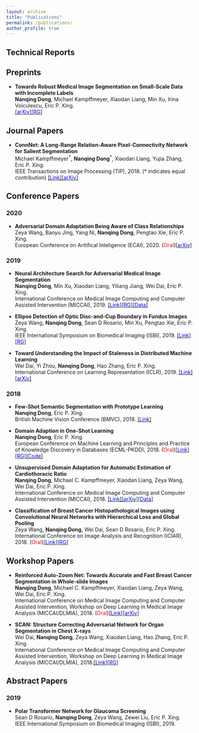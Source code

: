 ```yaml
---
layout: archive
title: "Publications"
permalink: /publications/
author_profile: true
---
```


## Technical Reports

## Preprints
* **Towards Robust Medical Image Segmentation on Small-Scale Data with Incomplete Labels**  
  **Nanqing Dong**, Michael Kampffmeyer, Xiaodan Liang, Min Xu, Irina Voiculescu, Eric P. Xing.  
  [[<span style="color:blue">arXiv</span>]](https://arxiv.org/pdf/2011.14164.pdf)[[<span style="color:blue">RG</span>]](https://www.researchgate.net/publication/346510510_Towards_Robust_Medical_Image_Segmentation_on_Small-Scale_Data_with_Incomplete_Labels)


## Journal Papers
* **ConnNet: A Long-Range Relation-Aware Pixel-Connectivity Network for Salient Segmentation**  
  Michael Kampffmeyer<sup>\*</sup>, **Nanqing Dong**<sup>\*</sup>, Xiaodan Liang, Yujia Zhang, Eric P. Xing.  
  IEEE Transactions on Image Processing (TIP), 2018. (\* indicates equal contribution) [[<span style="color:blue">Link</span>]](https://ieeexplore.ieee.org/document/8576646)[[<span style="color:blue">arXiv</span>]](https://arxiv.org/pdf/1804.07836.pdf)

## Conference Papers
### 2020
* **Adversarial Domain Adaptation Being Aware of Class Relationships**   
  Zeya Wang, Baoyu Jing, Yang Ni, **Nanqing Dong**, Pengtao Xie, Eric P. Xing.  
  European Conference on Aritifical Inteligence (ECAI), 2020. (<span style="color:red">Oral</span>)[[<span style="color:blue">arXiv</span>]](https://arxiv.org/pdf/1905.11931.pdf)
  
### 2019
* **Neural Architecture Search for Adversarial Medical Image Segmentation**  
  **Nanqing Dong**, Min Xu, Xiaodan Liang, Yiliang Jiang, Wei Dai, Eric P. Xing.  
  International Conference on Medical Image Computing and Computer Assisted Intervention (MICCAI), 2019. [[<span style="color:blue">Link</span>]](https://link.springer.com/chapter/10.1007%2F978-3-030-32226-7_92)[[<span style="color:blue">RG</span>]](https://www.researchgate.net/publication/336474639_Neural_Architecture_Search_for_Adversarial_Medical_Image_Segmentation)[[<span style="color:blue">Data</span>]](https://drive.google.com/file/d/1EgcxMyMUgRm4VvodGDK9w_HJbL1jCW1o/view)   
   
* **Ellipse Detection of Optic Disc-and-Cup Boundary in Fundus Images**  
  Zeya Wang, **Nanqing Dong**, Sean D Rosario, Min Xu, Pengtao Xie, Eric P. Xing.  
  IEEE International Symposium on Biomedical Imaging (ISBI), 2019. [[<span style="color:blue">Link</span>]](https://ieeexplore.ieee.org/document/8759173)[[<span style="color:blue">RG</span>]](https://www.researchgate.net/publication/334428109_Ellipse_Detection_of_Optic_Disc-and-Cup_Boundary_in_Fundus_Images)

* **Toward Understanding the Impact of Staleness in Distributed Machine Learning**  
  Wei Dai, Yi Zhou, **Nanqing Dong**, Hao Zhang, Eric P. Xing.  
  International Conference on Learning Representation (ICLR), 2019. [[<span style="color:blue">Link</span>]](https://openreview.net/forum?id=BylQV305YQ)[[<span style="color:blue">arXiv</span>]](https://arxiv.org/pdf/1810.03264.pdf)

### 2018
* **Few-Shot Semantic Segmentation with Prototype Learning**  
  **Nanqing Dong**, Eric P. Xing.  
  British Machine Vision Conference (BMVC), 2018. [[<span style="color:blue">Link</span>]](http://bmvc2018.org/contents/papers/0255.pdf)

* **Domain Adaption in One-Shot Learning**  
  **Nanqing Dong**, Eric P. Xing.  
  European Conference on Machine Learning and Principles and Practice of Knowledge Discovery in Databases (ECML-PKDD), 2018. (<span style="color:red">Oral</span>)[[<span style="color:blue">Link</span>]](https://link.springer.com/chapter/10.1007/978-3-030-10925-7_35)[[<span style="color:blue">RG</span>]](https://www.researchgate.net/publication/330462398_Domain_Adaption_in_One-Shot_Learning)[[<span style="color:blue">Code</span>]](https://github.com/eveningdong/DAOSL)

* **Unsupervised Domain Adaptation for Automatic Estimation of Cardiothoracic Ratio**  
  **Nanqing Dong**, Michael C. Kampffmeyer, Xiaodan Liang, Zeya Wang, Wei Dai, Eric P. Xing.  
  International Conference on Medical Image Computing and Computer Assisted Intervention (MICCAI), 2018. [[<span style="color:blue">Link</span>]](https://link.springer.com/chapter/10.1007/978-3-030-00934-2_61)[[<span style="color:blue">arXiv</span>]](https://arxiv.org/pdf/1807.03434.pdf)[[<span style="color:blue">Data</span>]](https://drive.google.com/open?id=1RFz7GUeHx2dVMI3CWURb-aM6iUfSE5Fa)

* **Classification of Breast Cancer Histopathological Images using Convolutional Neural Networks with Hierarchical Loss and Global Pooling**  
  Zeya Wang, **Nanqing Dong**, Wei Dai, Sean D Rosario, Eric P. Xing.  
  International Conference on Image Analysis and Recognition (ICIAR), 2018. (<span style="color:red">Oral</span>)[[<span style="color:blue">Link</span>]](https://link.springer.com/chapter/10.1007/978-3-319-93000-8_84)[[<span style="color:blue">RG</span>]](https://www.researchgate.net/publication/325574618_Classification_of_Breast_Cancer_Histopathological_Images_using_Convolutional_Neural_Networks_with_Hierarchical_Loss_and_Global_Pooling)

## Workshop Papers
* **Reinforced Auto-Zoom Net: Towards Accurate and Fast Breast Cancer Segmentation in Whole-slide Images**  
  **Nanqing Dong**, Michael C. Kampffmeyer, Xiaodan Liang, Zeya Wang, Wei Dai, Eric P. Xing.  
  International Conference on Medical Image Computing and Computer Assisted Intervention, Workshop on Deep Learning in Medical Image Analysis (MICCAI/DLMIA), 2018. (<span style="color:red">Oral</span>)[[<span style="color:blue">Link</span>]](https://link.springer.com/chapter/10.1007/978-3-030-00889-5_36)[[<span style="color:blue">arXiv</span>]](https://arxiv.org/pdf/1807.11113.pdf)

* **SCAN: Structure Correcting Adversarial Network for Organ Segmentation in Chest X-rays**  
  Wei Dai, **Nanqing Dong**, Zeya Wang, Xiaodan Liang, Hao Zhang, Eric P. Xing.  
  International Conference on Medical Image Computing and Computer Assisted Intervention, Workshop on Deep Learning in Medical Image Analysis (MICCAI/DLMIA), 2018.[[<span style="color:blue">Link</span>]](https://link.springer.com/chapter/10.1007/978-3-030-00889-5_30)[[<span style="color:blue">RG</span>]](https://www.researchgate.net/publication/327749572_SCAN_Structure_Correcting_Adversarial_Network_for_Organ_Segmentation_in_Chest_X-Rays)

## Abstract Papers
### 2019
* **Polar Transformer Network for Glaucoma Screening**  
  Sean D Rosario, **Nanqing Dong**, Zeya Wang, Zewei Liu, Eric P. Xing.  
  IEEE International Symposium on Biomedical Imaging (ISBI), 2019.

